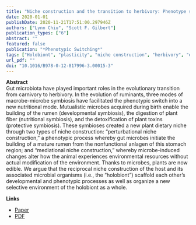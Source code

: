 ```yaml
---
title: "Niche construction and the transition to herbivory: Phenotype switching and the organization of new nutritional modes"
date: 2020-01-01
publishDate: 2020-11-21T17:51:00.297946Z
authors: ["Lynn Chiu", "Scott F. Gilbert"]
publication_types: ["6"]
abstract: ""
featured: false
publication: "*Phenotypic Switching*"
tags: ["Holobiont", "plasticity", "niche construction", "herbivory", "extended evolutionary synthesis", "eco-devo", "eco-evo-devo", "philosophy", "ruminant"]
url_pdf: ""
doi: "10.1016/B978-0-12-817996-3.00015-3"
---
```


**Abstract**
<br>
Gut microbiota have played important roles in the evolutionary transition from carnivory to herbivory. In the evolution of ruminants, three modes of macrobe-microbe symbiosis have facilitated the phenotypic switch into a new nutritional mode. Mutualistic microbes acquired during birth enable the building of the rumen (developmental symbiosis), the digestion of plant fiber (nutritional symbiosis), and the detoxification of plant toxins (protective symbiosis). These symbioses created a new plant dietary niche through two types of niche construction: “perturbational niche construction,” a phenotypic process whereby gut microbes initiate the building of a mature rumen from the nonfunctional anlagen of this stomach region; and “mediational niche construction,” whereby microbe-induced changes alter how the animal experiences environmental resources without actual modification of the environment. Thanks to microbes, plants are now edible. We argue that the reciprocal niche construction of the host and its associated microbial organisms (i.e., the “holobiont”) scaffold each other’s developmental and phenotypic processes as well as organize a new selective environment of the holobiont as a whole.
<br>

**Links**
- [Paper](http://www.sciencedirect.com/science/article/pii/B9780128179963000153)
- [PDF]()